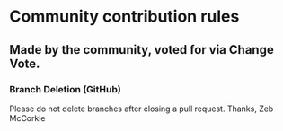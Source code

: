 # Community contribution rules
## Made by the community, voted for via Change Vote.

### Branch Deletion (GitHub)

Please do not delete branches after closing a pull request. Thanks, Zeb McCorkle
